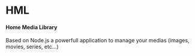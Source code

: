 # HML

#### Home Media Library

Based on Node.js a powerfull application to manage your medias (images, movies, series, etc...)
